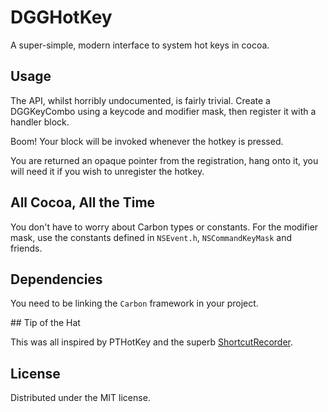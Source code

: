 # DGGHotKey

A super-simple, modern interface to system hot keys in cocoa.

## Usage

The API, whilst horribly undocumented, is fairly trivial. Create a DGGKeyCombo using a keycode and modifier mask, then register it with a handler block.

Boom! Your block will be invoked whenever the hotkey is pressed.

You are returned an opaque pointer from the registration, hang onto it, you will need it if you wish to unregister the hotkey.

## All Cocoa, All the Time

You don't have to worry about Carbon types or constants. For the modifier mask, use the constants defined in `NSEvent.h`, `NSCommandKeyMask` and friends. 

## Dependencies

You need to be linking the `Carbon` framework in your project.

## Tip of the Hat

This was all inspired by PTHotKey and the superb [ShortcutRecorder](http://code.google.com/p/shortcutrecorder/).

## License

Distributed under the MIT license.

